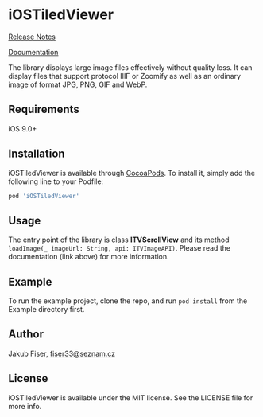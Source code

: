 # iOSTiledViewer

[Release Notes](https://github.com/moravianlibrary/iOSTiledViewer/blob/master/release_notes.txt)

[Documentation](http://htmlpreview.github.io/?https://github.com/moravianlibrary/iOSTiledViewer/blob/master/docs/index.html)

The library displays large image files effectively without quality loss. It can display files that support protocol IIIF or Zoomify as well as an ordinary image of format JPG, PNG, GIF and WebP.

## Requirements

iOS 9.0+

## Installation

iOSTiledViewer is available through [CocoaPods](http://cocoapods.org). To install
it, simply add the following line to your Podfile:

```ruby
pod 'iOSTiledViewer'
```

## Usage

The entry point of the library is class **ITVScrollView** and its method `loadImage(_ imageUrl: String, api: ITVImageAPI)`. Please read the documentation (link above) for more information.

## Example

To run the example project, clone the repo, and run `pod install` from the Example directory first.

## Author

Jakub Fiser, fiser33@seznam.cz

## License

iOSTiledViewer is available under the MIT license. See the LICENSE file for more info.
